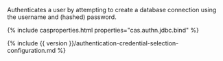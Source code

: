 Authenticates a user by attempting to create a database connection using the username and (hashed) password.

{% include casproperties.html properties="cas.authn.jdbc.bind" %}

{% include {{ version }}/authentication-credential-selection-configuration.md %}

